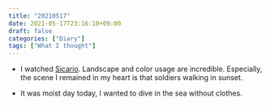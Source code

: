 ```yaml
---
title: "20210517"
date: 2021-05-17T23:16:10+09:00
draft: false
categories: ["Diary"]
tags: ["What I thought"]
---
```


- I watched [Sicario](https://en.wikipedia.org/wiki/Sicario_(2015_film)). Landscape and color usage are incredible. Especially, the scene I remained in my heart is that soldiers walking in sunset. 

- It was moist day today, I wanted to dive in the sea without clothes.
